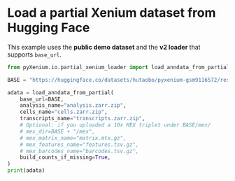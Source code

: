 # Load a partial Xenium dataset from Hugging Face

This example uses the **public demo dataset** and the **v2 loader** that supports `base_url`.

```python
from pyXenium.io.partial_xenium_loader import load_anndata_from_partial

BASE = "https://huggingface.co/datasets/hutaobo/pyxenium-gsm9116572/resolve/main"

adata = load_anndata_from_partial(
    base_url=BASE,
    analysis_name="analysis.zarr.zip",
    cells_name="cells.zarr.zip",
    transcripts_name="transcripts.zarr.zip",
    # Optional: if you uploaded a 10x MEX triplet under BASE/mex/
    # mex_dir=BASE + "/mex",
    # mex_matrix_name="matrix.mtx.gz",
    # mex_features_name="features.tsv.gz",
    # mex_barcodes_name="barcodes.tsv.gz",
    build_counts_if_missing=True,
)
print(adata)
